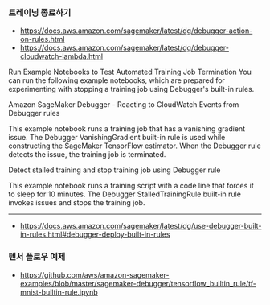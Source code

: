 ### 트레이닝 종료하기 ###

* https://docs.aws.amazon.com/sagemaker/latest/dg/debugger-action-on-rules.html
* https://docs.aws.amazon.com/sagemaker/latest/dg/debugger-cloudwatch-lambda.html

Run Example Notebooks to Test Automated Training Job Termination
You can run the following example notebooks, which are prepared for experimenting with stopping a training job using Debugger's built-in rules.

Amazon SageMaker Debugger - Reacting to CloudWatch Events from Debugger rules

This example notebook runs a training job that has a vanishing gradient issue. The Debugger VanishingGradient built-in rule is used while constructing the SageMaker TensorFlow estimator. When the Debugger rule detects the issue, the training job is terminated.

Detect stalled training and stop training job using Debugger rule

This example notebook runs a training script with a code line that forces it to sleep for 10 minutes. The Debugger StalledTrainingRule built-in rule invokes issues and stops the training job.

 ----

* https://docs.aws.amazon.com/sagemaker/latest/dg/use-debugger-built-in-rules.html#debugger-deploy-built-in-rules




### 텐서 플로우 예제 ###
* https://github.com/aws/amazon-sagemaker-examples/blob/master/sagemaker-debugger/tensorflow_builtin_rule/tf-mnist-builtin-rule.ipynb


